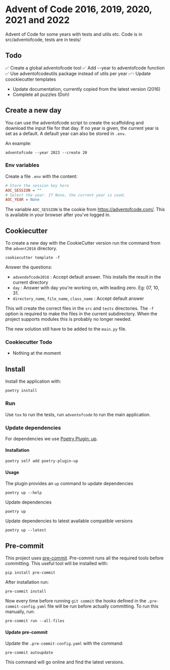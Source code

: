 # Advent of Code 2016, 2019, 2020, 2021 and 2022

Advent of Code for some years with tests and utils etc.
Code is in src/adventofcode<years>, tests are in tests/

## Todo

✅ Create a global adventofcode tool
✅ Add --year to adventofcode function
✅ Use adventofcodeutils package instead of utils per year
✅- Update coockiecutter templates
- Update documentation, currently copied from the latest version (2016)
- Complete all puzzles (Doh)

## Create a new day

You can use the adventofcode script to create the scaffolding and download the
input file for that day. If no year is given, the current year is set as a default.
A default year can also be stored in `.env`.

An example:

    adventofcode --year 2023 --create 20

### Env variables

Create a file `.env` with the content:

```ini
# Store the session key here
AOC_SESSION = ""
# Select the year. If None, the current year is used.
AOC_YEAR = None
```

The variable `AOC_SESSION` is the cookie from <https://adventofcode.com/>. This is available
in your browser after you've logged in.

## Cookiecutter

To create a new day with the CookieCutter version run the command from the
`advent2016` directory.

```shell script
cookiecutter template -f
```

Answer the questions:
* `advendofcode2016` : Accept default answer. This installs the result in the current directory
* `day` : Answer with day you're working on, with leading zero. Eg: 07, 10, 31.
* `directory_name`, `file_name`, `class_name` : Accept default answer

This will create the correct files in the `src` and `tests` directories.
The `-f` option is required to make the files in the current subdirectory.
When the project supports modules this is probably no longer needed.

The new solution still have to be added to the `main.py` file.

### Cookiecutter Todo

* Nothing at the moment

## Install

Install the application with:

```
poetry install
```

### Run

Use `tox` to run the tests, run `adventofcode` to run the main application.

### Update dependencies

For dependencies we use [Poetry Plugin: up](https://github.com/MousaZeidBaker/poetry-plugin-up).

#### Installation

```shell
poetry self add poetry-plugin-up
```

#### Usage

The plugin provides an `up` command to update dependencies

```shell
poetry up --help
```

Update dependencies

```shell
poetry up
```

Update dependencies to latest available compatible versions

```shell
poetry up --latest
```

## Pre-commit

This project uses [pre-commit]. Pre-commit runs all the required tools before committing.
This useful tool will be installed with:

```shell
pip install pre-commit
```

After installation run:

```shell
pre-commit install
```

Now every time before running `git commit` the hooks defined in the
`.pre-commit-config.yaml` file will be run before actually committing.
To run this manually, run:

```shell
pre-commit run --all-files
```

#### Update pre-commit

Update the `.pre-commit-config.yaml` with the command:

```shell
pre-commit autoupdate
```

This command will go online and find the latest versions.

[pre-commit]: https://pre-commit.com/
